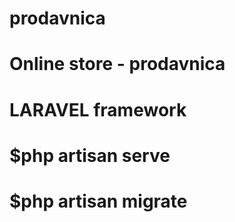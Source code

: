 # prodavnica
 # Online store - prodavnica
 # LARAVEL framework
# $php artisan serve
# $php artisan migrate
